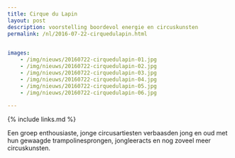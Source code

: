 ```yaml
---
title: Cirque du Lapin
layout: post
description: voorstelling boordevol energie en circuskunsten
permalink: /nl/2016-07-22-cirquedulapin.html

    
images: 
    - /img/nieuws/20160722-cirquedulapin-01.jpg
    - /img/nieuws/20160722-cirquedulapin-02.jpg
    - /img/nieuws/20160722-cirquedulapin-03.jpg
    - /img/nieuws/20160722-cirquedulapin-04.jpg
    - /img/nieuws/20160722-cirquedulapin-05.jpg
    - /img/nieuws/20160722-cirquedulapin-06.jpg
    
---
```


{% include links.md %}

Een groep enthousiaste, jonge circusartiesten verbaasden jong en oud met hun gewaagde trampolinesprongen,  jongleeracts en nog zoveel meer circuskunsten.





